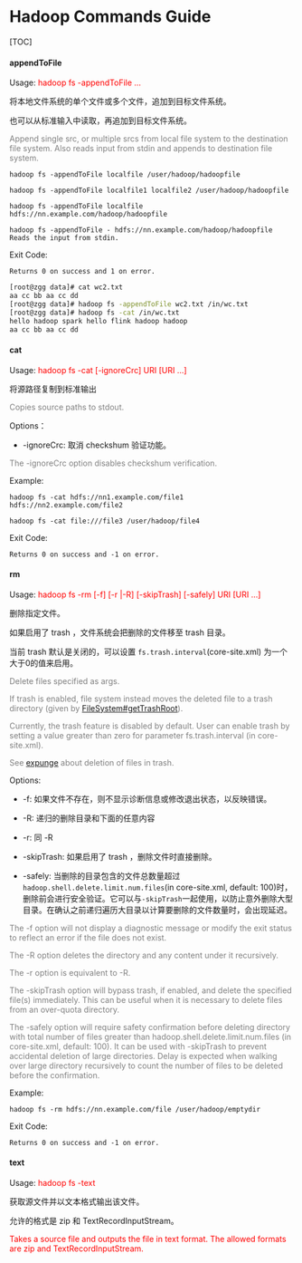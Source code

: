 # Hadoop Commands Guide

[TOC]

#### appendToFile

Usage: <font color="red">hadoop fs -appendToFile <localsrc> ... <dst></font>

将本地文件系统的单个文件或多个文件，追加到目标文件系统。

也可以从标准输入中读取，再追加到目标文件系统。

<font color="grey">Append single src, or multiple srcs from local file system to the destination file system. Also reads input from stdin and appends to destination file system.</font>

	hadoop fs -appendToFile localfile /user/hadoop/hadoopfile
		
	hadoop fs -appendToFile localfile1 localfile2 /user/hadoop/hadoopfile
		
	hadoop fs -appendToFile localfile hdfs://nn.example.com/hadoop/hadoopfile
		
	hadoop fs -appendToFile - hdfs://nn.example.com/hadoop/hadoopfile Reads the input from stdin.

Exit Code:

	Returns 0 on success and 1 on error.

```sh
[root@zgg data]# cat wc2.txt
aa cc bb aa cc dd
[root@zgg data]# hadoop fs -appendToFile wc2.txt /in/wc.txt
[root@zgg data]# hadoop fs -cat /in/wc.txt                 
hello hadoop spark hello flink hadoop hadoop
aa cc bb aa cc dd
```

#### cat

Usage: <font color="red">hadoop fs -cat [-ignoreCrc] URI [URI ...]</font>

将源路径复制到标准输出

<font color="grey">Copies source paths to stdout.</font>

Options：

- -ignoreCrc: 取消 checkshum 验证功能。

<font color="grey">The -ignoreCrc option disables checkshum verification.</font>

Example:

	hadoop fs -cat hdfs://nn1.example.com/file1 hdfs://nn2.example.com/file2

	hadoop fs -cat file:///file3 /user/hadoop/file4

Exit Code:

	Returns 0 on success and -1 on error.

#### rm

Usage: <font color="red">hadoop fs -rm [-f] [-r |-R] [-skipTrash] [-safely] URI [URI ...]</font>

删除指定文件。

如果启用了 trash ，文件系统会把删除的文件移至 trash 目录。

当前 trash 默认是关闭的，可以设置 `fs.trash.interval`(core-site.xml) 为一个大于0的值来启用。

<font color="grey">Delete files specified as args.</font>

<font color="grey">If trash is enabled, file system instead moves the deleted file to a trash directory (given by [FileSystem#getTrashRoot](https://hadoop.apache.org/docs/r3.2.1/api/org/apache/hadoop/fs/FileSystem.html)).</font>

<font color="grey">Currently, the trash feature is disabled by default. User can enable trash by setting a value greater than zero for parameter fs.trash.interval (in core-site.xml).</font>

<font color="grey">See [expunge](https://hadoop.apache.org/docs/r3.2.1/hadoop-project-dist/hadoop-common/FileSystemShell.html#expunge) about deletion of files in trash.</font>

Options:

- -f: 如果文件不存在，则不显示诊断信息或修改退出状态，以反映错误。

- -R: 递归的删除目录和下面的任意内容

 - -r: 同 -R

 - -skipTrash: 如果启用了 trash ，删除文件时直接删除。

 - -safely: 当删除的目录包含的文件总数量超过 `hadoop.shell.delete.limit.num.files`(in core-site.xml, default: 100)时，删除前会进行安全验证。它可以与`-skipTrash`一起使用，以防止意外删除大型目录。在确认之前递归遍历大目录以计算要删除的文件数量时，会出现延迟。

<font color="grey">The -f option will not display a diagnostic message or modify the exit status to reflect an error if the file does not exist.
	
The -R option deletes the directory and any content under it recursively.
	
The -r option is equivalent to -R.
	
The -skipTrash option will bypass trash, if enabled, and delete the specified file(s) immediately. This can be useful when it is necessary to delete files from an over-quota directory.
	
The -safely option will require safety confirmation before deleting directory with total number of files greater than hadoop.shell.delete.limit.num.files (in core-site.xml, default: 100). It can be used with -skipTrash to prevent accidental deletion of large directories. Delay is expected when walking over large directory recursively to count the number of files to be deleted before the confirmation.</font>

Example:

	hadoop fs -rm hdfs://nn.example.com/file /user/hadoop/emptydir

Exit Code:

	Returns 0 on success and -1 on error.

#### text

Usage: <font color="red">hadoop fs -text <src></font>

获取源文件并以文本格式输出该文件。

允许的格式是 zip 和 TextRecordInputStream。

<font color="red">Takes a source file and outputs the file in text format. The allowed formats are zip and TextRecordInputStream.</font>